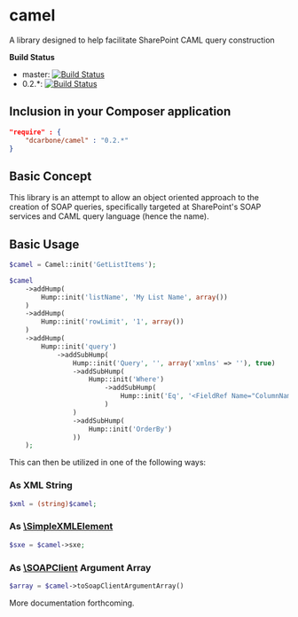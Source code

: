 camel
=====

A library designed to help facilitate SharePoint CAML query construction

**Build Status**
- master: [![Build Status](https://travis-ci.org/dcarbone/camel.svg?branch=master)](https://travis-ci.org/dcarbone/camel)
- 0.2.*: [![Build Status](https://travis-ci.org/dcarbone/camel.svg?tag=0.2.0)](https://travis-ci.org/dcarbone/camel)

## Inclusion in your Composer application

```json
"require" : {
    "dcarbone/camel" : "0.2.*"
}
```

## Basic Concept

This library is an attempt to allow an object oriented approach to the creation of SOAP queries, specifically targeted at
SharePoint's SOAP services and CAML query language (hence the name).

## Basic Usage

```php
$camel = Camel::init('GetListItems');

$camel
    ->addHump(
        Hump::init('listName', 'My List Name', array())
    )
    ->addHump(
        Hump::init('rowLimit', '1', array())
    )
    ->addHump(
        Hump::init('query')
            ->addSubHump(
                Hump::init('Query', '', array('xmlns' => ''), true)
                ->addSubHump(
                    Hump::init('Where')
                        ->addSubHump(
                            Hump::init('Eq', '<FieldRef Name="ColumnName" /><Value Type="Text">Column Value</Value>')
                        )
                )
                ->addSubHump(
                    Hump::init('OrderBy')
                ))
    );
```

This can then be utilized in one of the following ways:

### As XML String
```php
$xml = (string)$camel;
```

### As [\SimpleXMLElement](http://php.net/manual/en/class.simplexmlelement.php)
```php
$sxe = $camel->sxe;
```

### As [\SOAPClient](http://php.net/manual/en/class.soapclient.php) Argument Array
```php
$array = $camel->toSoapClientArgumentArray()
```

More documentation forthcoming.
